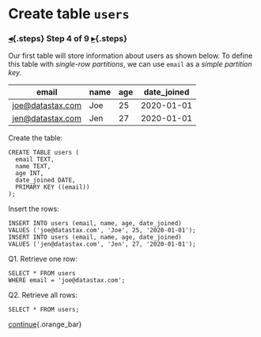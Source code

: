 <div class="top">

# Create table `users`
### [◂](command:katapod.loadPage?step3){.steps} Step 4 of 9 [▸](command:katapod.loadPage?step5){.steps}
</div>

Our first table will store information about users as shown below. To define 
this table with *single-row partitions*, we can use `email`
as a *simple partition key*.

| email            | name | age | date_joined |
|------------------|------|-----|-------------|
| joe@datastax.com |  Joe |  25 |  2020-01-01 |
| jen@datastax.com |  Jen |  27 |  2020-01-01 | 

Create the table:
```
CREATE TABLE users (
  email TEXT,
  name TEXT,
  age INT,
  date_joined DATE,
  PRIMARY KEY ((email))
);
```

Insert the rows:
```
INSERT INTO users (email, name, age, date_joined) 
VALUES ('joe@datastax.com', 'Joe', 25, '2020-01-01');
INSERT INTO users (email, name, age, date_joined) 
VALUES ('jen@datastax.com', 'Jen', 27, '2020-01-01');
```

Q1. Retrieve one row:
```
SELECT * FROM users
WHERE email = 'joe@datastax.com';
```

Q2. Retrieve all rows:
```
SELECT * FROM users;
```

[continue](command:katapod.loadPage?step5){.orange_bar}